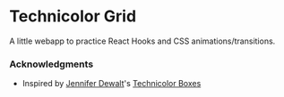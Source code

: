 # Technicolor Grid

A little webapp to practice React Hooks and CSS animations/transitions.

### Acknowledgments

- Inspired by [Jennifer Dewalt](https://github.com/jendewalt)'s [Technicolor Boxes](https://jenniferdewalt.com/technicolor_boxes.html)